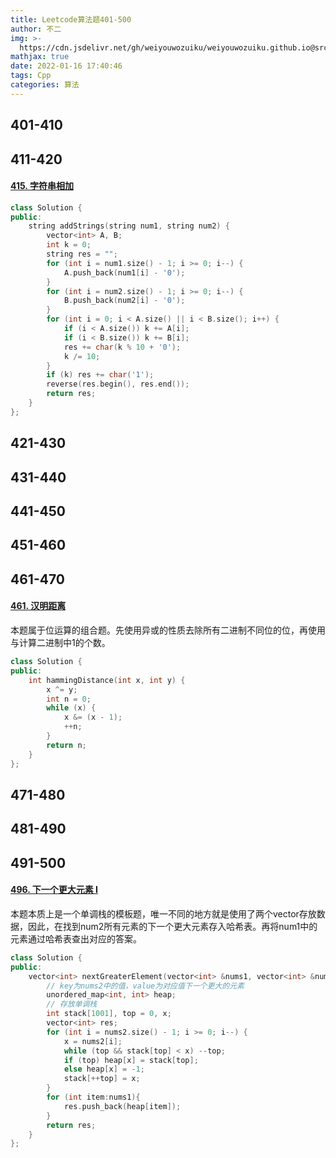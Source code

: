 ```yaml
---
title: Leetcode算法题401-500
author: 不二
img: >-
  https://cdn.jsdelivr.net/gh/weiyouwozuiku/weiyouwozuiku.github.io@src/source/_posts/PageImg/算法/Leetcode算法题401-500.jpeg
mathjax: true
date: 2022-01-16 17:40:46
tags: Cpp
categories: 算法
---
```


## 401-410
## 411-420

#### [415. 字符串相加](https://leetcode-cn.com/problems/add-strings/)

```cpp
class Solution {
public:
    string addStrings(string num1, string num2) {
        vector<int> A, B;
        int k = 0;
        string res = "";
        for (int i = num1.size() - 1; i >= 0; i--) {
            A.push_back(num1[i] - '0');
        }
        for (int i = num2.size() - 1; i >= 0; i--) {
            B.push_back(num2[i] - '0');
        }
        for (int i = 0; i < A.size() || i < B.size(); i++) {
            if (i < A.size()) k += A[i];
            if (i < B.size()) k += B[i];
            res += char(k % 10 + '0');
            k /= 10;
        }
        if (k) res += char('1');
        reverse(res.begin(), res.end());
        return res;
    }
};
```



## 421-430
## 431-440
## 441-450
## 451-460
## 461-470

#### [461. 汉明距离](https://leetcode-cn.com/problems/hamming-distance/)

本题属于位运算的组合题。先使用异或的性质去除所有二进制不同位的位，再使用与计算二进制中1的个数。

```cpp
class Solution {
public:
    int hammingDistance(int x, int y) {
        x ^= y;
        int n = 0;
        while (x) {
            x &= (x - 1);
            ++n;
        }
        return n;
    }
};
```



## 471-480
## 481-490
## 491-500

#### [496. 下一个更大元素 I](https://leetcode-cn.com/problems/next-greater-element-i/)

本题本质上是一个单调栈的模板题，唯一不同的地方就是使用了两个vector存放数据，因此，在找到num2所有元素的下一个更大元素存入哈希表。再将num1中的元素通过哈希表查出对应的答案。

```cpp
class Solution {
public:
    vector<int> nextGreaterElement(vector<int> &nums1, vector<int> &nums2) {
        // key为nums2中的值，value为对应值下一个更大的元素
        unordered_map<int, int> heap;
        // 存放单调栈
        int stack[1001], top = 0, x;
        vector<int> res;
        for (int i = nums2.size() - 1; i >= 0; i--) {
            x = nums2[i];
            while (top && stack[top] < x) --top;
            if (top) heap[x] = stack[top];
            else heap[x] = -1;
            stack[++top] = x;
        }
        for (int item:nums1){
            res.push_back(heap[item]);
        }
        return res;
    }
};
```



